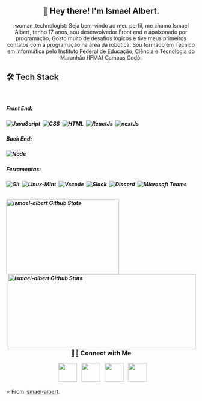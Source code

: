 <h2 align="center">👾 Hey  there!  I'm Ismael Albert. <width="25"></h2>
<p align="center" >
:woman_technologist: Seja bem-vindo ao meu perfil, me chamo Ismael Albert, tenho 17 anos, sou desenvolvedor Front end e apaixonado por programação, Gosto muito de desafios lógicos e tive meus primeiros contatos com a programação na área da robótica.
Sou formado em Técnico em Informática pelo Instituto Federal de Educação, Ciência e Tecnologia do Maranhão (IFMA) Campus Codó. 
</p>
<h2>🛠 Tech Stack</h2> 


   &nbsp;
      <h5>Front End: <h5>
    ![JavaScript](https://img.shields.io/badge/JavaScript-F7DF1E?style=for-the-badge&logo=javascript&logoColor=black)&nbsp;
    ![CSS](https://img.shields.io/badge/CSS3-1572B6?style=for-the-badge&logo=css3&logoColor=white)&nbsp;
    ![HTML](https://img.shields.io/badge/HTML5-E34F26?style=for-the-badge&logo=html5&logoColor=white)&nbsp;
    ![ReactJs](https://img.shields.io/badge/React-20232A?style=for-the-badge&logo=react&logoColor=61DAFB)&nbsp;
    ![nextJs](https://img.shields.io/badge/next.js-000000?style=for-the-badge&logo=nextdotjs&logoColor=white)&nbsp;
     <h5>Back End: <h5>
    ![Node](https://img.shields.io/badge/Node.js-43853D?style=for-the-badge&logo=node-dot-js&logoColor=white)&nbsp;
     <h5>Ferramentas: <h5>
    ![Git](https://img.shields.io/badge/Git-F05032?style=for-the-badge&logo=git&logoColor=white)&nbsp;
    ![Linux-Mint](https://img.shields.io/badge/Linux_Mint-87CF3E?style=for-the-badge&logo=linux-mint&logoColor=white)&nbsp;
    ![Vscode](https://img.shields.io/badge/Visual_Studio_Code-0078D4?style=for-the-badge&logo=visual%20studio%20code&logoColor=white)&nbsp;
    ![Slack](https://img.shields.io/badge/Slack-4A154B?style=for-the-badge&logo=slack&logoColor=white)&nbsp;
   	![Discord](https://img.shields.io/badge/Discord-7289DA?style=for-the-badge&logo=discord&logoColor=white)&nbsp;
    ![Microsoft Teams](https://img.shields.io/badge/Microsoft_Teams-6264A7?style=for-the-badge&logo=microsoft-teams&logoColor=white)&nbsp;




<br>  
<img align="letf" src="https://github-readme-stats.vercel.app/api/top-langs/?username=ismael-albert&theme=radical&title_color=2234AE&text_color=D3D3D3&bg_color=0,000000,130F40" alt="ismael-albert Github Stats" width="300" height="200"><img align="right" src="https://github-readme-stats.vercel.app/api?username=ismael-albert&show_icons=true&count_private=true&theme=radical" alt="ismael-albert Github Stats" width="500" height="200">  


      
<br>


<h3 align="center"> 🤝🏻 Connect with Me</h3>
<p align="center">
&nbsp; <a href="https://twitter.com/IsmaelAlbert14" target="_blank" rel="noopener noreferrer"><img src="https://img.icons8.com/plasticine/100/000000/twitter.png" width="50" /></a>  
&nbsp; <a href="https://www.instagram.com/ismaelalbert_/" target="_blank" rel="noopener noreferrer"><img src="https://img.icons8.com/plasticine/100/000000/instagram-new.png" width="50" /></a>  
&nbsp; <a href="https://www.linkedin.com/in/ismaelalbert/" target="_blank" rel="noopener noreferrer"><img src="https://img.icons8.com/plasticine/100/000000/linkedin.png" width="50" /></a>
&nbsp; <a href="mailto:maelworkspace@gmail.com" target="_blank" rel="noopener noreferrer"><img src="https://img.icons8.com/plasticine/100/000000/gmail.png"  width="50" /> </a>
</p>

⭐️ From [ismael-albert](https://github.com/ismael-albert).
     
   
 
